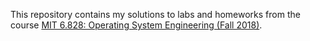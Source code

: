 This repository contains my solutions to labs and homeworks from the course [MIT 6.828: Operating System Engineering (Fall 2018)](https://pdos.csail.mit.edu/6.828/2018/schedule.html).
